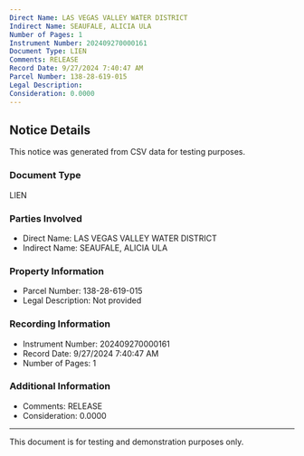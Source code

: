 ```yaml
---
Direct Name: LAS VEGAS VALLEY WATER DISTRICT
Indirect Name: SEAUFALE, ALICIA ULA
Number of Pages: 1
Instrument Number: 202409270000161
Document Type: LIEN
Comments: RELEASE
Record Date: 9/27/2024 7:40:47 AM
Parcel Number: 138-28-619-015
Legal Description: 
Consideration: 0.0000
---
```


## Notice Details

This notice was generated from CSV data for testing purposes.

### Document Type
LIEN

### Parties Involved
- Direct Name: LAS VEGAS VALLEY WATER DISTRICT
- Indirect Name: SEAUFALE, ALICIA ULA

### Property Information
- Parcel Number: 138-28-619-015
- Legal Description: Not provided

### Recording Information
- Instrument Number: 202409270000161
- Record Date: 9/27/2024 7:40:47 AM
- Number of Pages: 1

### Additional Information
- Comments: RELEASE
- Consideration: 0.0000

---

This document is for testing and demonstration purposes only.
